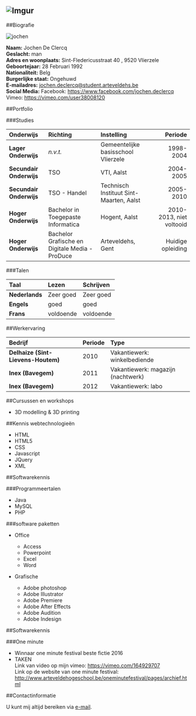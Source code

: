 ![Imgur](http://i.imgur.com/UUXGtyc.png "Logo")
----------------------------------------

##Biografie


![jochen](http://i.imgur.com/oP31Iq0.jpg "profielfoto")

**Naam:** Jochen De Clercq  
**Geslacht:** man  
**Adres en woonplaats:** Sint-Fledericusstraat 40 , 9520 Vlierzele  
**Geboortejaar:** 28 Februari 1992   
**Nationaliteit:** Belg  
**Burgerlijke staat:** Ongehuwd  
**E-mailadres:** jochen.declercq@student.arteveldehs.be  
**Social Media:** Facebook: https://www.facebook.com/jochen.declercq  
Vimeo: https://vimeo.com/user38008120

##Portfolio

###Studies

| Onderwijs | Richting | Instelling  | Periode |
| :--------|:--------| :--------- |-------:|
| **Lager Onderwijs**  | _n.v.t._ |  Gemeentelijke basisschool Vlierzele  | 1998-2004|
| **Secundair Onderwijs**  | TSO |  VTI, Aalst  | 2004-2005|
| **Secundair Onderwijs**  | TSO - Handel |  Technisch Instituut Sint-Maarten, Aalst  | 2005-2010|
| **Hoger Onderwijs**  | Bachelor in Toegepaste Informatica |  Hogent, Aalst  | 2010-2013, niet voltooid|
| **Hoger Onderwijs**  | Bachelor Grafische en Digitale Media - ProDuce |  Arteveldehs, Gent  | Huidige opleiding|

###Talen

| Taal | Lezen | Schrijven |
| :--------|:--------| :--------- |
|**Nederlands**| Zeer goed | Zeer goed|
|**Engels**| goed | goed |
|**Frans** | voldoende | voldoende|

##Werkervaring

| Bedrijf | Periode | Type |
| :--------|:--------| :--------- |
| **Delhaize (Sint-Lievens-Houtem)**|2010|Vakantiewerk: winkelbediende|
| **Inex (Bavegem)**|2011|Vakantiewerk: magazijn (nachtwerk)|
| **Inex (Bavegem)**|2012|Vakantiewerk: labo|

##Cursussen en workshops

* 3D modelling & 3D printing

##Kennis webtechnologieën

* HTML
* HTML5
* CSS
* Javascript
* JQuery
* XML

##Softwarekennis

###Programmeertalen

* Java
* MySQL
* PHP


###software paketten

* Office
	* Access
	* Powerpoint
	* Excel
	* Word
	
* Grafische
	* Adobe photoshop
	* Adobe Illustrator
	* Adobe Premiere
	* Adobe After Effects
	* Adobe Audition
	* Adobe Indesign

##Softwarekennis

###One minute

* Winnaar one minute festival beste fictie 2016  
* TAKEN  
Link van video op mijn vimeo: https://vimeo.com/164929707  
Link op de website van one minute festival: http://www.arteveldehogeschool.be/oneminutefestival/pages/archief.html

##Contactinformatie

U kunt mij altijd bereiken via [e-mail](mailto:jochen.declercq@student.arteveldehs.be).